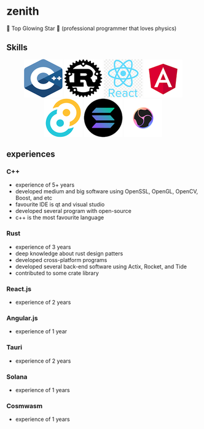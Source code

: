 # zenith
🌟 Top Glowing Star 🔭
(professional programmer that loves physics)

## Skills
<p align="center">
  <img src="c++.png" alt >
  <img src="rust.png">
  <img src="react.png">
  <img src="angular.png">
  <img src="tauri.png">
  <img src="solana.png">
  <img src="cosmwasm.png">
</p>

## experiences

### C++
* experience of 5+ years
* developed medium and big software using OpenSSL, OpenGL, OpenCV, Boost, and etc
* favourite IDE is qt and visual studio
* developed several program with open-source
* c++ is the most favourite language

### Rust
* experience of 3 years
* deep knowledge about rust design patters
* developed cross-platform programs 
* developed several back-end software using Actix, Rocket, and Tide
* contributed to some crate library

### React.js
* experience of 2 years

### Angular.js
* experience of 1 year

### Tauri
* experience of 2 years

### Solana
* experience of 1 years

### Cosmwasm
* experience of 1 years
